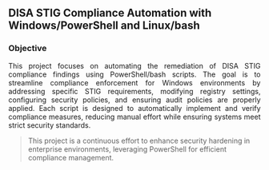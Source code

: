 ## **DISA STIG Compliance Automation with Windows/PowerShell and Linux/bash**  

### **Objective**  
<p align="justify">This project focuses on automating the remediation of DISA STIG compliance findings using PowerShell/bash scripts. The goal is to streamline compliance enforcement for Windows environments by addressing specific STIG requirements, modifying registry settings, configuring security policies, and ensuring audit policies are properly applied. Each script is designed to automatically implement and verify compliance measures, reducing manual effort while ensuring systems meet strict security standards.  </p>

> This project is a continuous effort to enhance security hardening in enterprise environments, leveraging PowerShell for efficient compliance management.  

